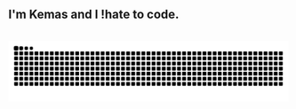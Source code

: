 <h2 align="left">I'm Kemas and I !hate to code.</h2>

<br clear="both">

<img src="https://raw.githubusercontent.com/Deannv/Deannv/output/snake.svg" alt="Snake animation" />

###
